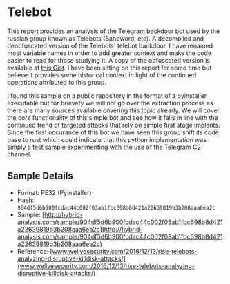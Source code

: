 # Telebot

This report provides an analysis of the Telegram backdoor bot used by the russian group known as Telebots (Sandword, etc). A decompiled and deobfuscated version of the Telebots' telebot backdoor. I have renamed most variable names in order to add greater context and make the code easier to read for those studying it. A copy of the obfuscated version is available at [this Gist](https://gist.github.com/Spacecow99/eb77d179d23c31e7cf3c9c8b2f0d00ee). I have been sitting on this report for some time but believe it provides some historical context in light of the continued operations attributed to this group.

I found this sample on a public repository in the format of a pyinstaller executable but for brievety we will not go over the extraction process as there are many sources available covering this topic already. We will cover the core functionality of this simple bot and see how it falls in line with the continued trend of targeted attacks that rely on simple first stage implants. Since the first occurance of this bot we have seen this group shift its code base to rust which could indicate that this python implementation was simply a test sample experimenting with the use of the Telegram C2 channel.

## Sample Details

- Format: PE32 (Pyinstaller)
- Hash: `904df5d6b900fcdac44c002f03ab1fbc698b8d421a22639819b3b208aaa6ea2c`
- Sample: [http://hybrid-analysis.com/sample/904df5d6b900fcdac44c002f03ab1fbc698b8d421a22639819b3b208aaa6ea2c](http://hybrid-analysis.com/sample/904df5d6b900fcdac44c002f03ab1fbc698b8d421a22639819b3b208aaa6ea2c)
- Reference: [www.welivesecurity.com/2016/12/13/rise-telebots-analyzing-disruptive-killdisk-attacks/](www.welivesecurity.com/2016/12/13/rise-telebots-analyzing-disruptive-killdisk-attacks/)
